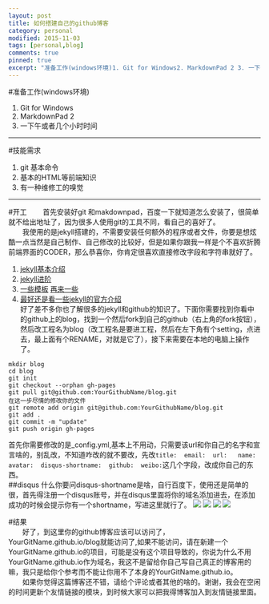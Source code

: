 ```yaml
---
layout: post
title: 如何搭建自己的github博客
category: personal
modified: 2015-11-03
tags: [personal,blog]
comments: true
pinned: true
excerpt: "准备工作(windows环境)1. Git for Windows2. MarkdownPad 2 3. 一下午或者几个小时时间 技能需求1. git 基本命令2. 基本的HTML等前端知识3. 有一种维修工的嗅觉..."
---
```


#准备工作(windows环境)
1. Git for Windows
2. MarkdownPad 2
3. 一下午或者几个小时时间
---
#技能需求
1. git 基本命令
2. 基本的HTML等前端知识
3. 有一种维修工的嗅觉
---
#开工
　　首先安装好git 和makdownpad，百度一下就知道怎么安装了，很简单就不给出地址了，因为很多人使用git的工具不同，看自己的喜好了。  
　　我使用的是jekyll搭建的，不需要安装任何额外的程序或者文件，你要是想炫酷一点当然是自己制作、自己修改的比较好，但是如果你跟我一样是个不喜欢折腾前端界面的CODER，那么恭喜你，你肯定很喜欢直接修改字段和字符串就好了。  
1. [jekyll基本介绍](http://www.chinaz.com/web/2014/0616/355745.shtml)
2. [jekyll进阶](http://higrid.net/c-art-blog_jekyll.htm)
3. [一些模板](http://www.zhihu.com/question/20223939)   [再来一些](http://jekyllthemes.org/)
4. [最好还是看一些jekyll的官方介绍](https://github.com/jekyll/jekyll)  
好了差不多你也了解很多的jekyll和github的知识了。下面你需要找到你看中的github上的blog，找到一个然后fork到自己的github（右上角的fork按钮），然后改工程名为blog（改工程名是要进工程，然后在左下角有个setting，点进去，最上面有个RENAME，对就是它了），接下来需要在本地的电脑上操作了。
```
mkdir blog
cd blog
git init
git checkout --orphan gh-pages
git pull git@github.com:YourGithubName/blog.git
在这一步尽情的修改你的文件
git remote add origin git@github.com:YourGithubName/blog.git
git add .
git commit -m "update"
git push origin gh-pages
```  
首先你需要修改的是_config.yml,基本上不用动，只需要该url和你自己的名字和宣言啥的，别乱改，不知道咋改的就不要改，先改`title:  email:  url:   name:  avatar:  disqus-shortname:  github:  weibo:`这几个字段，改成你自己的东西。  
##disqus
什么你要问disqus-shortname是啥，自行百度下，使用还是简单的很，首先得注册一个disqus账号，并在disqus里面将你的域名添加进去，在添加成功的时候会提示你有一个shortname，写进这里就行了。
![](http://i.imgur.com/C6CNAz2.png)
![](http://i.imgur.com/HlTTUuW.png)
![](http://i.imgur.com/imwrdVg.png)
![](http://i.imgur.com/7O4Nxzl.png)

#结果  
　　好了，到这里你的github博客应该可以访问了，YourGitName.github.io/blog就能访问了,如果不能访问，请在新建一个YourGitName.github.io的项目，可能是没有这个项目导致的，你说为什么不用YourGitName.github.io作为域名，我这不是留给你自己写自己真正的博客用的嘛，我只是给你个参考而不能让你用不了本身的YourGitName.github.io。  
　　如果你觉得这篇博客还不错，请给个评论或者其他的啥的。谢谢，我会在空闲的时间更新个友情链接的模块，到时候大家可以把我得博客加入到友情链接里面。

